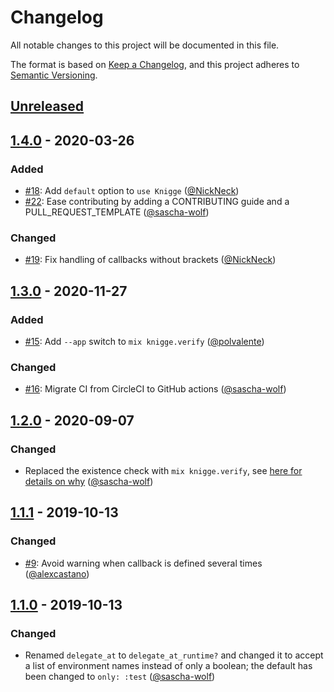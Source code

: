 # Changelog

All notable changes to this project will be documented in this file.

The format is based on [Keep a Changelog](https://keepachangelog.com/en/1.0.0/),
and this project adheres to [Semantic Versioning](https://semver.org/spec/v2.0.0.html).

## [Unreleased]

## [1.4.0] - 2020-03-26

### Added

- [#18](https://github.com/sascha-wolf/knigge/pull/18): Add `default` option to `use Knigge` ([@NickNeck][])
- [#22](https://github.com/sascha-wolf/knigge/pull/22): Ease contributing by adding a CONTRIBUTING guide and a PULL_REQUEST_TEMPLATE ([@sascha-wolf])

### Changed

- [#19](https://github.com/sascha-wolf/knigge/pull/19): Fix handling of callbacks without brackets ([@NickNeck])

## [1.3.0] - 2020-11-27

### Added

- [#15](https://github.com/sascha-wolf/knigge/pull/15): Add `--app` switch to `mix knigge.verify` ([@polvalente])

### Changed

- [#16](https://github.com/sascha-wolf/knigge/pull/16): Migrate CI from CircleCI to GitHub actions ([@sascha-wolf])


## [1.2.0] - 2020-09-07

### Changed

- Replaced the existence check with `mix knigge.verify`, see [here for details on why](https://hexdocs.pm/knigge/the-existence-check.html) ([@sascha-wolf])

## [1.1.1] - 2019-10-13

### Changed

- [#9](https://github.com/sascha-wolf/knigge/pull/9): Avoid warning when callback is defined several times ([@alexcastano])

## [1.1.0] - 2019-10-13

### Changed

- Renamed `delegate_at` to `delegate_at_runtime?` and changed it to accept a list of environment names instead of only a boolean;
  the default has been changed to `only: :test` ([@sascha-wolf])

[Unreleased]: https://github.com/sascha-wolf/knigge/compare/v1.4.0...main
[1.4.0]: https://github.com/sascha-wolf/knigge/compare/v1.3.0...v1.4.0
[1.3.0]: https://github.com/sascha-wolf/knigge/compare/v1.2.0...v1.3.0
[1.2.0]: https://github.com/sascha-wolf/knigge/compare/v1.1.1...v1.2.0
[1.1.1]: https://github.com/sascha-wolf/knigge/compare/v1.1.0...v1.1.1
[1.1.0]: https://github.com/sascha-wolf/knigge/compare/v1.0.4...v1.1.0

[@alexcastano]: https://github.com/alexcastano
[@NickNeck]: https://github.com/NickNeck
[@polvalente]: https://github.com/polvalente
[@sascha-wolf]: https://github.com/sascha-wolf

